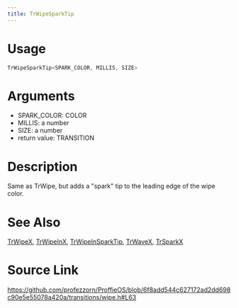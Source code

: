 ```yaml
---
title: TrWipeSparkTip
---
```


# Usage
```cpp
TrWipeSparkTip<SPARK_COLOR, MILLIS, SIZE>
```

# Arguments
 * SPARK_COLOR: COLOR
 * MILLIS: a number
 * SIZE: a number
 * return value: TRANSITION

# Description
Same as TrWipe, but adds a "spark" tip to the
leading edge of the wipe color.

# See Also
[TrWipeX](/config/transitions/TrWipeX.html), [TrWipeInX](/config/transitions/TrWipeInX.html), [TrWipeInSparkTip](/config/transitions/TrWipeInSparkTip.html), [TrWaveX](/config/transitions/TrWaveX.html), [TrSparkX](/config/transitions/TrSparkX.html)

# Source Link
https://github.com/profezzorn/ProffieOS/blob/6f8add544c627172ad2dd698c90e5e55078a420a/transitions/wipe.h#L63
